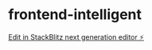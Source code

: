 # frontend-intelligent

[Edit in StackBlitz next generation editor ⚡️](https://stackblitz.com/~/github.com/ahmadsaud-demon/frontend-intelligent)